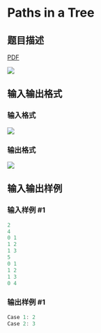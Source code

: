 # Paths in a Tree

## 题目描述

[problemUrl]: https://uva.onlinejudge.org/index.php?option=com_onlinejudge&Itemid=8&category=278&page=show_problem&problem=3776

[PDF](https://uva.onlinejudge.org/external/123/p12354.pdf)

![](https://cdn.luogu.com.cn/upload/vjudge_pic/UVA12354/5fbcd37d55c4aaab16022fd7b5b8da84af3c717a.png)

## 输入输出格式

### 输入格式

![](https://cdn.luogu.com.cn/upload/vjudge_pic/UVA12354/61e9f0683de178f1140b43786bafad433d704076.png)

### 输出格式

![](https://cdn.luogu.com.cn/upload/vjudge_pic/UVA12354/bb9597b87c373eaea5533e90f075cc48f8833607.png)

## 输入输出样例

### 输入样例 #1

```cpp
2
4
0 1
1 2
1 3
5
0 1
1 2
1 3
0 4
```


### 输出样例 #1

```cpp
Case 1: 2
Case 2: 3
```


